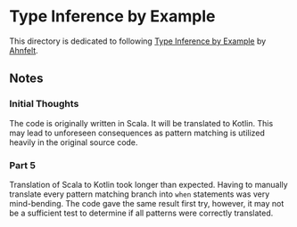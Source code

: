 # Type Inference by Example

This directory is dedicated to following [Type Inference by Example](
https://github.com/Ahnfelt/type-inference-by-example) by [Ahnfelt](https://github.com/Ahnfelt).

## Notes

### Initial Thoughts

The code is originally written in Scala. It will be translated to Kotlin. This may lead to unforeseen consequences as
pattern matching is utilized heavily in the original source code.

### Part 5

Translation of Scala to Kotlin took longer than expected. Having to manually translate every pattern matching branch into
`when` statements was very mind-bending. The code gave the same result first try, however, it may not be a sufficient 
test to determine if all patterns were correctly translated.